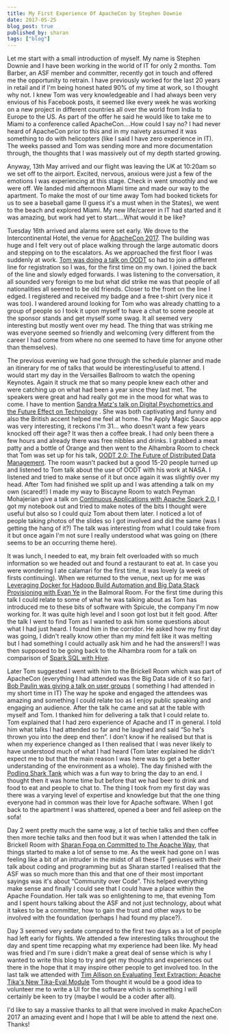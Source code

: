 ```yaml
---
title: My First Experience Of ApacheCon by Stephen Downie
date: 2017-05-25
blog_post: true
published_by: sharan
tags: ["blog"]
---
```


Let me start with a small introduction of myself. My name is Stephen Downie and I have been working in the world of IT
for only 2 months. Tom Barber, an ASF member and committer, recently got in touch and offered me the opportunity to
retrain. I have previously worked for the last 20 years in retail and if I'm being honest hated 90% of my time at work,
so I thought why not. I knew Tom was very knowledgeable and I had always been very envious of his Facebook posts, it
seemed like every week he was working on a new project in different countries all over the world from India to Europe to
the US. As part of the offer he said he would like to take me to Miami to a conference called ApacheCon….How could I say
no? I had never heard of ApacheCon prior to this and in my naivety assumed it was something to do with helicopters (like
I said I have zero experience in IT). The weeks passed and Tom was sending more and more documentation through, the
thoughts that I was massively out of my depth started growing.

Anyway, 13th May arrived and our flight was leaving the UK at 10:20am so we set off to the airport. Excited, nervous,
anxious were just a few of the emotions I was experiencing at this stage. Check in went smoothly and we were off. We
landed mid afternoon Miami time and made our way to the apartment. To make the most of our time away Tom had booked
tickets for us to see a baseball game (I guess it's a must when in the States), we went to the beach and explored Miami.
My new life/career in IT had started and it was amazing, but work had yet to start….What would it be like?

Tuesday 16th arrived and alarms were set early. We drove to the Intercontinental Hotel, the venue
for [ApacheCon 2017](http://apachecon.com/). The building was huge and I felt very out of place walking through the
large automatic doors and stepping on to the escalators. As we approached the first floor I was suddenly at
work. [Tom was doing a talk on OODT](http://sched.co/AghA) so had to join a different line for registration so I was,
for the first time on my own. I joined the back of the line and slowly edged forwards. I was listening to the
conversation, it all sounded very foreign to me but what did strike me was that people of all nationalities all seemed
to be old friends. Closer to the front on the line I edged. I registered and received my badge and a free t-shirt (very
nice it was too). I wandered around looking for Tom who was already chatting to a group of people so I took it upon
myself to have a chat to some people at the sponsor stands and get myself some swag. It all seemed very interesting but
mostly went over my head. The thing that was striking me was everyone seemed so friendly and welcoming (very different
from the career I had come from where no one seemed to have time for anyone other than themselves).

The previous evening we had gone through the schedule planner and made an itinerary for me of talks that would be
interesting/useful to attend. I would start my day in the Versailles Ballroom to watch the opening Keynotes. Again it
struck me that so many people knew each other and were catching up on what had been a year since they last met. The
speakers were great and had really got me in the mood for what was to come. I have to
mention [Sandra Matz's talk on Digital Psychometrics and the Future Effect on Technology](https://youtu.be/hFqGg8a6JHo?list=PLbzoR-pLrL6pLDCyPxByWQwYTL-JrF5Rp)
. She was both captivating and funny and also the British accent helped me feel at home. The Apply Magic Sauce app was
very interesting, it reckons I'm 31... who doesn't want a few years knocked off their age? It was then a coffee break. I
had only been there a few hours and already there was free nibbles and drinks. I grabbed a meat patty and a bottle of
Orange and then went to the Alhambra Room to check that Tom was set up for his
talk, [OODT 2.0: The Future of Distributed Data Management](http://sched.co/AghA). The room wasn't packed but a good
15-20 people turned up and listened to Tom talk about the use of OODT with his work at NASA. I listened and tried to
make sense of it but once again it was slightly over my head. After Tom had finished we split up and I was attending a
talk on my own (scared!!) I made my way to Biscayne Room to watch Peyman Mohajerian give a talk
on [Continuous Applications with Apache Spark 2.0.](http://sched.co/AiqG) I got my notebook out and tried to make notes
of the bits I thought were useful but also so I could quiz Tom about them later. I noticed a lot of people taking photos
of the slides so I got involved and did the same (was I getting the hang of it?) The talk was interesting from what I
could take from it but once again I'm not sure I really understood what was going on (there seems to be an occurring
theme here).

It was lunch, I needed to eat, my brain felt overloaded with so much information so we headed out and found a restaurant
to eat at. In case you were wondering I ate calamari for the first time, it was lovely (a week of firsts continuing).
When we returned to the venue, next up for me
was [Leveraging Docker for Hadoop Build Automation and Big Data Stack Provisioning with Evan Ye](https://s.apache.org/buM2)
in the Balmoral Room. For the first time during this talk I could relate to some of what he was talking about as Tom has
introduced me to these bits of software with Spicule, the company I'm now working for. It was quite high level and I
soon got lost but it felt good. After the talk I went to find Tom as I wanted to ask him some questions about what I had
just heard. I found him in the corridor. He asked how my first day was going, I didn't really know other than my mind
felt like it was melting but I had something I could actually ask him and he had the answers!!  I was then supposed to
be going back to the Alhambra room for a talk on comparison of [Spark SQL with Hive](http://sched.co/A02I).

Later Tom suggested I went with him to the Brickell Room which was part of ApacheCon (everything I had attended was the
Big Data side of it so far)
. [Bob Paulin was giving a talk on user groups](https://youtu.be/Q-zKn4MlUi4?list=PLbzoR-pLrL6pLDCyPxByWQwYTL-JrF5Rp) (
something I had attended in my short time in IT) The way he spoke and engaged the attendees was amazing and something I
could relate too as I enjoy public speaking and engaging an audience. After the talk he came and sat at the table with
myself and Tom. I thanked him for delivering a talk that I could relate to. Tom explained that I had zero experience of
Apache and IT in general. I told him what talks I had attended so far and he laughed and said “So he's thrown you into
the deep end then”. I don't know if he realised but that is when my experience changed as I then realised that I was
never likely to have understood much of what I had heard (Tom later explained he didn't expect me to but that the main
reason I was here was to get a better understanding of the environment as a whole). The day finished with
the [Podling Shark Tank](https://youtu.be/-vqcGDltQLo?list=PLbzoR-pLrL6pLDCyPxByWQwYTL-JrF5Rp) which was a fun way to
bring the day to an end. I thought then it was home time but before that we had beer to drink and food to eat and people
to chat to. The thing I took from my first day was there was a varying level of expertise and knowledge but that the one
thing everyone had in common was their love for Apache software. When I got back to the apartment I was shattered,
opened a beer and fell asleep on the sofa! 

Day 2 went pretty much the same way, a lot of techie talks and then coffee then more techie talks and then food but it
was when I attended the talk in Brickell Room
with [Sharan Foga on Committed to The Apache Way](https://youtu.be/vT-kxmoLs5k?list=PLbzoR-pLrL6pLDCyPxByWQwYTL-JrF5Rp),
that things started to make a lot of sense to me. As the week had gone on I was feeling like a bit of an intruder in the
midst of all these IT geniuses with their talk about coding and programming but as Sharan started I realised that the
ASF was so much more than this and that one of their most important sayings was it's about “Community over Code”. This
helped everything make sense and finally I could see that I could have a place within the Apache Foundation. Her talk
was so enlightening to me, that evening Tom and I spent hours talking about the ASF and not just technology, about what
it takes to be a committer, how to gain the trust and other ways to be involved with the foundation (perhaps I had found
my place?).

Day 3 seemed very sedate compared to the first two days as a lot of people had left early for flights. We attended a few
interesting talks throughout the day and spent time recapping what my experience had been like. My head was fried and
I'm sure i didn't make a great deal of sense which is why I wanted to write this blog to try and get my thoughts and
experiences out there in the hope that it may inspire other people to get involved too. In the last talk we attended
with [Tim Allison on Evaluating Text Extraction: Apache Tika's New Tika-Eval Module](https://youtu.be/vRPTPMwI53k?list=PLbzoR-pLrL6pLDCyPxByWQwYTL-JrF5Rp)
Tom thought it would be a good idea to volunteer me to write a UI for the software which is something I will certainly
be keen to try (maybe I would be a coder after all).

I'd like to say a massive thanks to all that were involved in make ApacheCon 2017 an amazing event and I hope that I
will be able to attend the next one. Thanks!
